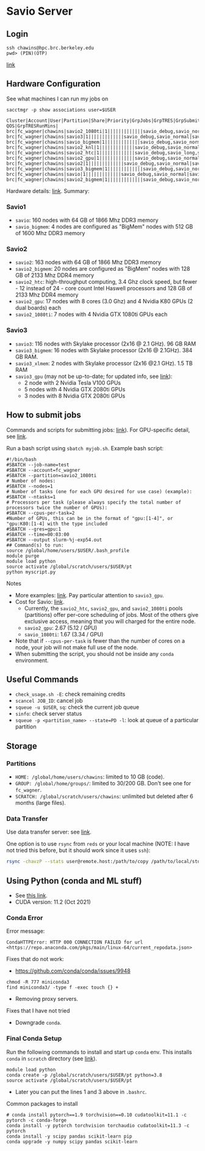 # Savio Server

## Login

```[bash]
ssh chawins@hpc.brc.berkeley.edu
pwd> (PIN)(OTP)
```

[link](https://docs-research-it.berkeley.edu/services/high-performance-computing/user-guide/logging-brc-clusters/)

## Hardware Configuration

See what machines I can run my jobs on

```[bash]
sacctmgr -p show associations user=$USER

Cluster|Account|User|Partition|Share|Priority|GrpJobs|GrpTRES|GrpSubmit|GrpWall|GrpTRESMins|MaxJobs|MaxTRES|MaxTRESPerNode|MaxSubmit|MaxWall|MaxTRESMins|QOS|Def QOS|GrpTRESRunMins|
brc|fc_wagner|chawins|savio2_1080ti|1|||||||||||||savio_debug,savio_normal|savio_normal||
brc|fc_wagner|chawins|savio3|1|||||||||||||savio_debug,savio_normal|savio_normal||
brc|fc_wagner|chawins|savio_bigmem|1|||||||||||||savio_debug,savio_normal|savio_normal||
brc|fc_wagner|chawins|savio2_knl|1|||||||||||||savio_debug,savio_normal|savio_normal||
brc|fc_wagner|chawins|savio2_htc|1|||||||||||||savio_debug,savio_long,savio_normal|savio_normal||
brc|fc_wagner|chawins|savio2_gpu|1|||||||||||||savio_debug,savio_normal|savio_normal||
brc|fc_wagner|chawins|savio2|1|||||||||||||savio_debug,savio_normal|savio_normal||
brc|fc_wagner|chawins|savio3_bigmem|1|||||||||||||savio_debug,savio_normal|savio_normal||
brc|fc_wagner|chawins|savio|1|||||||||||||savio_debug,savio_normal|savio_normal||
brc|fc_wagner|chawins|savio2_bigmem|1|||||||||||||savio_debug,savio_normal|savio_normal||
```

Hardware details: [link](https://docs-research-it.berkeley.edu/services/high-performance-computing/user-guide/hardware-config/). Summary:

### Savio1

- `savio`: 160 nodes with 64 GB of 1866 Mhz DDR3 memory
- `savio_bigmem`: 4 nodes are configured as "BigMem" nodes with 512 GB of 1600 Mhz DDR3 memory

### Savio2

- `savio2`: 163 nodes with 64 GB of 1866 Mhz DDR3 memory
- `savio2_bigmem`: 20 nodes are configured as "BigMem" nodes with 128 GB of 2133 Mhz DDR4 memory
- `savio2_htc`: high-throughput computing, 3.4 Ghz clock speed, but fewer - 12 instead of 24 - core count Intel Haswell processors and 128 GB of 2133 Mhz DDR4 memory
- `savio2_gpu`: 17 nodes with 8 cores (3.0 Ghz) and 4 Nvidia K80 GPUs (2 dual boards) each
- `savio2_1080ti`: 7 nodes with 4 Nvidia GTX 1080ti GPUs each  

### Savio3

- `savio3`: 116 nodes with Skylake processor (2x16 @ 2.1 GHz). 96 GB RAM
- `savio3_bigmem`: 16 nodes with Skylake processor (2x16 @ 2.1GHz). 384 GB RAM.
- `savio3_xlmem`: 2 nodes with Skylake processor (2x16 @2.1 GHz). 1.5 TB RAM
- `savio3_gpu` (may not be up-to-date; for updated info, see [link](https://docs-research-it.berkeley.edu/services/high-performance-computing/user-guide/running-your-jobs/submitting-jobs/#gpu-jobs)):
  - 2 node with 2 Nvidia Tesla V100 GPUs
  - 5 nodes with 4 Nvidia GTX 2080ti GPUs
  - 3 nodes with 8 Nvidia GTX 2080ti GPUs

## How to submit jobs

Commands and scripts for submitting jobs: [link](https://docs-research-it.berkeley.edu/services/high-performance-computing/user-guide/running-your-jobs/submitting-jobs/)). For GPU-specific detail, see [link](https://docs-research-it.berkeley.edu/services/high-performance-computing/user-guide/running-your-jobs/submitting-jobs/#gpu-jobs).

Run a bash script using `sbatch myjob.sh`. Example bash script:

```[bash]
#!/bin/bash
#SBATCH --job-name=test
#SBATCH --account=fc_wagner
#SBATCH --partition=savio2_1080ti
# Number of nodes:
#SBATCH --nodes=1
# Number of tasks (one for each GPU desired for use case) (example):
#SBATCH --ntasks=1
# Processors per task (please always specify the total number of processors twice the number of GPUs):
#SBATCH --cpus-per-task=2
#Number of GPUs, this can be in the format of "gpu:[1-4]", or "gpu:K80:[1-4] with the type included
#SBATCH --gres=gpu:1
#SBATCH --time=00:03:00
#SBATCH --output slurm-%j-exp54.out
## Command(s) to run:
source /global/home/users/$USER/.bash_profile
module purge
module load python
source activate /global/scratch/users/$USER/pt
python myscript.py
```

Notes

- More examples: [link](https://docs-research-it.berkeley.edu/services/high-performance-computing/user-guide/running-your-jobs/scheduler-examples/). Pay particular attention to `savio3_gpu`.
- Cost for Savio: [link](https://docs-research-it.berkeley.edu/services/high-performance-computing/user-guide/running-your-jobs/scheduler-config/).
  - Currently, the `savio2_htc`, `savio2_gpu`, and `savio2_1080ti` pools (partitions) offer per-core scheduling of jobs. Most of the others give exclusive access, meaning that you will charged for the entire node.
  - `savio2_gpu`: 2.67 (5.12 / GPU)
  - `savio_1080ti`: 1.67 (3.34 / GPU)
- Note that if `--cpus-per-task` is fewer than the number of cores on a node, your job will not make full use of the node.
- When submitting the script, you should not be inside any `conda` environment.

## Useful Commands

- `check_usage.sh -E`: check remaining credits
- `scancel JOB_ID`: cancel job
- `squeue -u $USER`, `sq`: check the current job queue
- `sinfo`: check server status
- `squeue -p <partition_name> --state=PD -l`: look at queue of a particular partition

## Storage

### Partitions

- `HOME: /global/home/users/chawins`: limited to 10 GB (code).
- `GROUP: /global/home/groups/`: limited to 30/200 GB. Don't see one for `fc_wagner`.
- `SCRATCH: /global/scratch/users/chawins`: unlimited but deleted after 6 months (large files).

### Data Transfer

Use data transfer server: see [link](https://docs-research-it.berkeley.edu/services/high-performance-computing/user-guide/data/transferring-data/).

One option is to use `rsync` from `reds` or your local machine (NOTE: I have not tried this before, but it should work since it uses `ssh`):

```bash
rsync -chavzP --stats user@remote.host:/path/to/copy /path/to/local/storage
```

## Using Python (conda and ML stuff)

- See [this link](https://docs-research-it.berkeley.edu/services/high-performance-computing/user-guide/software/using-software/using-python-savio/#using-python-on-savio).
- CUDA version: 11.2 (Oct 2021)

### Conda Error

Error message:

```[bash]
CondaHTTPError: HTTP 000 CONNECTION FAILED for url <https://repo.anaconda.com/pkgs/main/linux-64/current_repodata.json>
```

Fixes that do not work:

- https://github.com/conda/conda/issues/9948

```[bash]
chmod -R 777 miniconda3
find miniconda3/ -type f -exec touch {} +
```

- Removing proxy servers.

Fixes that I have not tried

- Downgrade `conda`.

### Final Conda Setup

Run the following commands to install and start up `conda` env. This installs `conda` in `scratch` directory (see [link](https://docs-research-it.berkeley.edu/services/high-performance-computing/user-guide/software/using-software/using-python-savio/#conda)).

```[bash]
module load python
conda create -p /global/scratch/users/$USER/pt python=3.8
source activate /global/scratch/users/$USER/pt
```

- Later you can put the lines 1 and 3 above in `.bashrc`.

Common packages to install

```[bash]
# conda install pytorch==1.9 torchvision==0.10 cudatoolkit=11.1 -c pytorch -c conda-forge
conda install -y pytorch torchvision torchaudio cudatoolkit=11.3 -c pytorch
conda install -y scipy pandas scikit-learn pip
conda upgrade -y numpy scipy pandas scikit-learn
```
